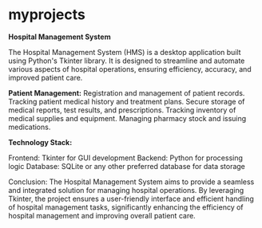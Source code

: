 # myprojects

**Hospital Management System**

The Hospital Management System (HMS) is a desktop application built using Python's Tkinter library. It is designed to streamline and automate various aspects of hospital operations, ensuring efficiency, accuracy, and improved patient care.

**Patient Management:**
Registration and management of patient records.
Tracking patient medical history and treatment plans.
Secure storage of medical reports, test results, and prescriptions.
Tracking inventory of medical supplies and equipment.
Managing pharmacy stock and issuing medications.

**Technology Stack:**

Frontend: Tkinter for GUI development
Backend: Python for processing logic
Database: SQLite or any other preferred database for data storage

Conclusion:
The Hospital Management System aims to provide a seamless and integrated solution for managing hospital operations. By leveraging Tkinter, the project ensures a user-friendly interface and efficient handling of hospital management tasks, significantly enhancing the efficiency of hospital management and improving overall patient care.



